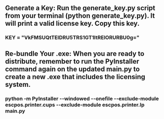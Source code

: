 ## Generate a Key: Run the generate_key.py script from your terminal (python generate_key.py). It will print a valid license key. Copy this key.

### KEY = "VkFMSUQtTElDRU5TRS1GT1ItRElORURBU0g="

## Re-bundle Your .exe: When you are ready to distribute, remember to run the PyInstaller command again on the updated main.py to create a new .exe that includes the licensing system.

### python -m PyInstaller --windowed --onefile --exclude-module escpos.printer.cups --exclude-module escpos.printer.lp main.py
